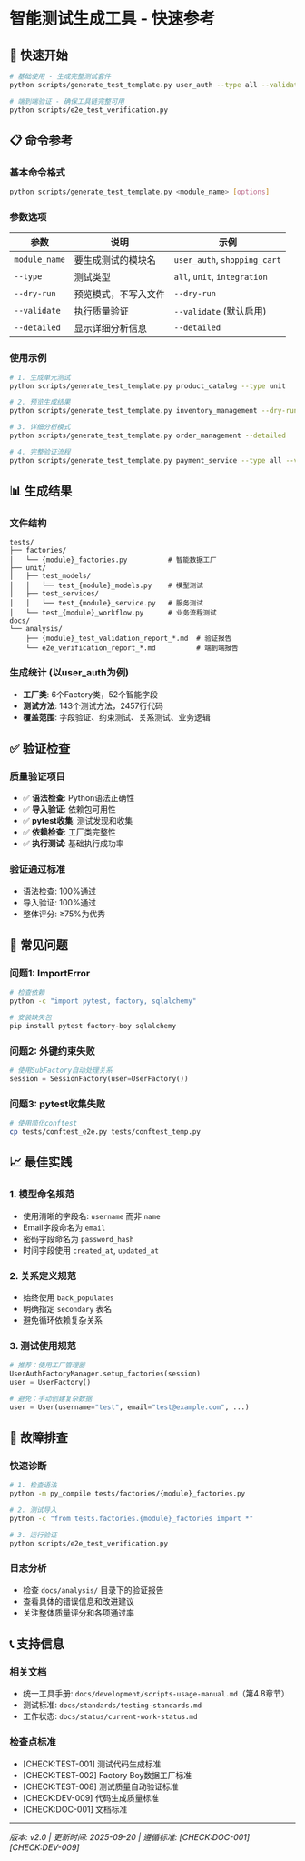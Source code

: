 # 智能测试生成工具 - 快速参考

## 🚀 快速开始

```bash
# 基础使用 - 生成完整测试套件
python scripts/generate_test_template.py user_auth --type all --validate

# 端到端验证 - 确保工具链完整可用
python scripts/e2e_test_verification.py
```

## 📋 命令参考

### 基本命令格式
```bash
python scripts/generate_test_template.py <module_name> [options]
```

### 参数选项

| 参数 | 说明 | 示例 |
|------|------|------|
| `module_name` | 要生成测试的模块名 | `user_auth`, `shopping_cart` |
| `--type` | 测试类型 | `all`, `unit`, `integration` |
| `--dry-run` | 预览模式，不写入文件 | `--dry-run` |
| `--validate` | 执行质量验证 | `--validate` (默认启用) |
| `--detailed` | 显示详细分析信息 | `--detailed` |

### 使用示例

```bash
# 1. 生成单元测试
python scripts/generate_test_template.py product_catalog --type unit

# 2. 预览生成结果
python scripts/generate_test_template.py inventory_management --dry-run

# 3. 详细分析模式
python scripts/generate_test_template.py order_management --detailed

# 4. 完整验证流程
python scripts/generate_test_template.py payment_service --type all --validate
```

## 📊 生成结果

### 文件结构
```
tests/
├── factories/
│   └── {module}_factories.py          # 智能数据工厂
├── unit/
│   ├── test_models/
│   │   └── test_{module}_models.py    # 模型测试
│   ├── test_services/
│   │   └── test_{module}_service.py   # 服务测试
│   └── test_{module}_workflow.py      # 业务流程测试
docs/
└── analysis/
    ├── {module}_test_validation_report_*.md  # 验证报告
    └── e2e_verification_report_*.md          # 端到端报告
```

### 生成统计 (以user_auth为例)
- **工厂类**: 6个Factory类，52个智能字段
- **测试方法**: 143个测试方法，2457行代码
- **覆盖范围**: 字段验证、约束测试、关系测试、业务逻辑

## ✅ 验证检查

### 质量验证项目
- ✅ **语法检查**: Python语法正确性
- ✅ **导入验证**: 依赖包可用性
- ✅ **pytest收集**: 测试发现和收集
- ✅ **依赖检查**: 工厂类完整性
- ✅ **执行测试**: 基础执行成功率

### 验证通过标准
- 语法检查: 100%通过
- 导入验证: 100%通过  
- 整体评分: ≥75%为优秀

## 🐛 常见问题

### 问题1: ImportError
```bash
# 检查依赖
python -c "import pytest, factory, sqlalchemy"

# 安装缺失包
pip install pytest factory-boy sqlalchemy
```

### 问题2: 外键约束失败  
```python
# 使用SubFactory自动处理关系
session = SessionFactory(user=UserFactory())
```

### 问题3: pytest收集失败
```bash
# 使用简化conftest
cp tests/conftest_e2e.py tests/conftest_temp.py
```

## 📈 最佳实践

### 1. 模型命名规范
- 使用清晰的字段名: `username` 而非 `name`
- Email字段命名为 `email`
- 密码字段命名为 `password_hash`
- 时间字段使用 `created_at`, `updated_at`

### 2. 关系定义规范
- 始终使用 `back_populates`
- 明确指定 `secondary` 表名
- 避免循环依赖复杂关系

### 3. 测试使用规范
```python
# 推荐：使用工厂管理器
UserAuthFactoryManager.setup_factories(session)
user = UserFactory()

# 避免：手动创建复杂数据
user = User(username="test", email="test@example.com", ...)
```

## 🔧 故障排查

### 快速诊断
```bash
# 1. 检查语法
python -m py_compile tests/factories/{module}_factories.py

# 2. 测试导入
python -c "from tests.factories.{module}_factories import *"

# 3. 运行验证
python scripts/e2e_test_verification.py
```

### 日志分析
- 检查 `docs/analysis/` 目录下的验证报告
- 查看具体的错误信息和改进建议
- 关注整体质量评分和各项通过率

## 📞 支持信息

### 相关文档
- 统一工具手册: `docs/development/scripts-usage-manual.md`（第4.8章节）
- 测试标准: `docs/standards/testing-standards.md`
- 工作状态: `docs/status/current-work-status.md`

### 检查点标准
- [CHECK:TEST-001] 测试代码生成标准
- [CHECK:TEST-002] Factory Boy数据工厂标准
- [CHECK:TEST-008] 测试质量自动验证标准  
- [CHECK:DEV-009] 代码生成质量标准
- [CHECK:DOC-001] 文档标准

---
*版本: v2.0 | 更新时间: 2025-09-20 | 遵循标准: [CHECK:DOC-001] [CHECK:DEV-009]*